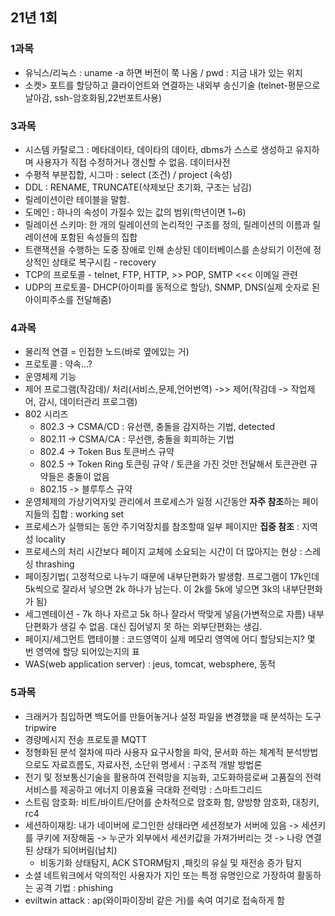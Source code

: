 ## 21년 1회

### 1과목

- 유닉스/리눅스 : uname -a 하면 버전이 쭉 나옴 / pwd : 지금 내가 있는 위치
- 소켓> 포트를 할당하고 클라이언트와 연결하는 내외부 송신기술 (telnet-평문으로날아감, ssh-암호화됨,22번포트사용)

### 3과목
- 시스템 카탈로그 : 메타데이타, 데이타의 데이타, dbms가 스스로 생성하고 유지하며 사용자가 직접 수정하거나 갱신할 수 없음. 데이터사전
- 수평적 부분집합, 시그마 : select (조건) / project (속성)
- DDL : RENAME, TRUNCATE(삭제보단 초기화, 구조는 남김) 
- 릴레이션이란 테이블을 말함.
- 도메인 : 하나의 속성이 가질수 있는 값의 범위(학년이면 1~6)
- 릴레이션 스키마: 한 개의 릴레이션의 논리적인 구조를 정의, 릴레이션의 이름과 릴레이션에 포함된 속성들의 집합
- 트랜잭션을 수행하는 도중 장애로 인해 손상된 데이터베이스를 손상되기 이전에 정상적인 상태로 복구시킴 - recovery 
- TCP의 프로토콜 - telnet, FTP, HTTP, >>  POP, SMTP <<< 이메일 관련
- UDP의 프로토콜- DHCP(아이피를 동적으로 할당), SNMP, DNS(실제 숫자로 된 아이피주소를 전달해줌)

### 4과목
- 물리적 연결 = 인접한 노드(바로 옆에있는 거)
- 프로토콜 : 약속...?
- 운영체제 기능
- 제어 프로그램(작감데)/ 처리(서비스,문제,언어번역) ->> 제어(작감데 -> 작업제어, 감시, 데이터관리 프로그램) 
- 802 시리즈 
  - 802.3 -> CSMA/CD : 유선랜, 충돌을 감지하는 기법, detected
  - 802.11 -> CSMA/CA : 무선랜, 충돌을 회피하는 기법
  - 802.4 -> Token Bus 토큰버스 규약
  - 802.5 -> Token Ring 토큰링 규약 / 토큰을 가진 것만 전달해서 토큰관련 규약들은 충돌이 없음
  - 802.15 -> 블루투스 규약
- 운영체제의 가상기억자잋 관리에서 프로세스가 일정 시간동안 **자주 참조**하는 페이지들의 집합 : working set 
- 프로세스가 실행되는 동안 주기억장치를 참조할때 일부 페이지만 **집중 참조** : 지역성 locality
- 프로세스의 처리 시간보다 페이지 교체에 소요되는 시간이 더 많아지는 현상 : 스레싱 thrashing
- 페이징기법( 고정적으로 나누기 때문에 내부단편화가 발생함. 프로그램이 17k인데 5k씩으로 잘라서 넣으면  2k 하나가 남는다. 이 2k를 5k에 넣으면 3k의 내부단편화가 됨)
- 세그멘테이션 - 7k 하나 자르고 5k 하나 잘라서 딱맞게 넣음(가변적으로 자름) 내부단편화가 생길 수 없음. 대신 집어넣지 못 하는 외부단편화는 생김. 
- 페이지/세그먼트 맵테이블 : 코드영역이 실제 메모리 영역에 어디 할당되는지? 몇 번 영역에 할당 되어있는지의 표 
- WAS(web application server) : jeus, tomcat, websphere, 동적


### 5과목
- 크래커가 침입하면 백도어를 만들어놓거나 설정 파일을 변경했을 때 분석하는 도구 tripwire
- 경량메시지 전송 프로토콜 MQTT
- 정형화된 분석 절차에 따라 사용자 요구사항을 파악, 문서화 하는 체계적 분석방법으로도 자료흐름도, 자료사전, 소단위 명세서 : 구조적 개발 방법론
- 전기 및 정보통신기술을 활용하여 전력망을 지능화, 고도화하믕로써 고품질의 전력서비스를 제공하고 에너지 이용효율 극대화 전력망 : 스마트그리드
- 스트림 암호화: 비트/바이트/단어를 순차적으로 암호화 함, 양방향 암호화, 대칭키, rc4
- 세션하이재킹: 내가 네이버에 로그인한 상태라면 세션정보가 서버에 있음 -> 세션키를 쿠키에 저장해둠 -> 누군가 외부에서 세션키값을 가져가버리는 것 -> 나랑 연결된 상태가 되어버림(납치)
  - 비동기화 상태탐지, ACK STORM탐지 ,패킷의 유실 및 재전송 증가 탐지
- 소셜 네트워크에서 악의적인 사용자가 지인 또는 특정 유명인으로 가장하여 활동하는 공격 기법 : phishing
- eviltwin attack : ap(와이파이장비 같은 거)를 속여 여기로 접속하게 함
